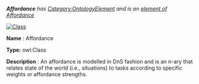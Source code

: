 ___Affordance__ 
 has
 [Category:OntologyElement](../../Category/OntologyElement "Category:OntologyElement") 
 and is an
 [element of](../../Property/ElementOf "Property:ElementOf") 
[Affordance](../../Submissions/Affordance "Submissions:Affordance")_




  





[![Class](../../images/thumb/2/27/Class.gif/45px-Class.gif)](../../Image/Class.gif "Class")


__Name__ 
 : Affordance
 



__Type:__ 
 owl:Class
 



__Description__ 
 : An affordance is modelled in DnS fashion and is an n-ary that relates state of the world (i.e., situations) to tasks according to specific weights or affordance strengths.